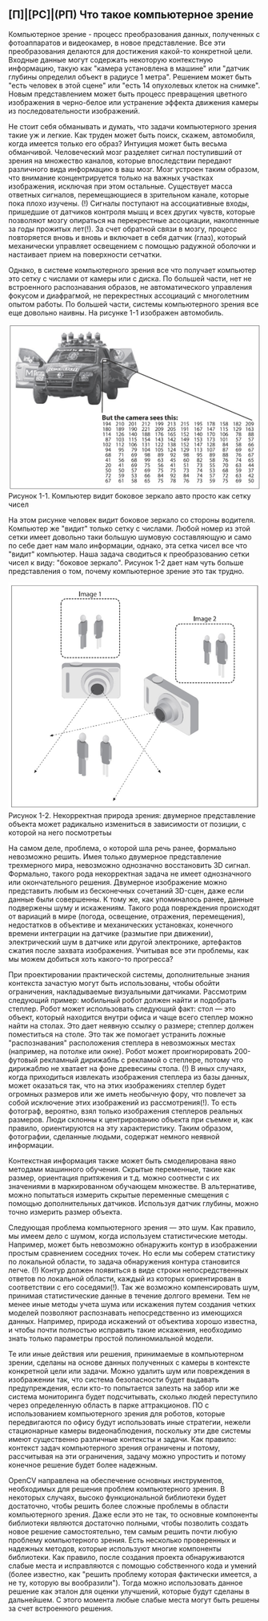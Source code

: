 ## [П]|[РС]|(РП) Что такое компьютерное зрение

Компьютерное зрение - процесс преобразования данных, полученных с фотоаппаратов и видеокамер, в новое представление. Все эти преобразования делаются для достижения какой-то конкретной цели. Входные данные могут содержать некоторую контекстную информацию, такую как "камера установлена в машине" или "датчик глубины определил объект в радиусе 1 метра". Решением может быть "есть человек в этой сцене" или "есть 14 опухолевых клеток на снимке". Новым представлением может быть процесс превращения цветного изображения в черно-белое или устранение эффекта движения камеры из последовательности изображений.

Не стоит себя обманывать и думать, что задачи компьютерного зрения такие уж и легкие. Как труден может быть поиск, скажем, автомобиля, когда имеется только его образ? Интуиция может быть весьма обманчивой. Человеческий мозг разделяет сигнал поступивший от зрения на множество каналов, которые впоследствии передают различного вида информацию в ваш мозг. Мозг устроен таким образом, что внимание концентрируется только на важных участках изображения, исключая при этом остальные. Существует масса ответных сигналов, перемещающиеся в зрительном канале, которые пока плохо изучены. (!) Сигналы поступают на ассоциативные входы, пришедшие от датчиков контроля мышц и всех других чувств, которые позволяют мозгу опираться на перекрестные ассоциации, накопленные за годы прожитых лет(!). За счет обратной связи в мозгу, процесс повторяется вновь и вновь и включает в себя датчик (глаз), который механически управляет освещением с помощью радужной оболочки и настаивает прием на поверхности сетчатки.

Однако, в системе компьютерного зрения все что получает компьютер это сетку с числами от камеры или с диска. По большей части, нет не встроенного распознавания образов, не автоматического управления фокусом и диафрагмой, не перекрестных ассоциаций с многолетним опытом работы. По большей части, системы компьютерного зрения все еще довольно наивны. На рисунке 1-1 изображен автомобиль. 

![Рисунок 1-1 не найден](Images/Pic_1_1.jpg)
Рисунок 1-1. Компьютер видит боковое зеркало авто просто как сетку чисел

На этом рисунке человек видит боковое зеркало со стороны водителя. Компьютер же "видит" только сетку с числами. Любой номер из этой сетки имеет довольно таки большую шумовую составляющую и само по себе дает нам мало информации, однако, эта сетка чисел все что "видит" компьютер. Наша задача сводиться к преобразованию сетки чисел к виду: "боковое зеркало". Рисунок 1-2 дает нам чуть больше представления о том, почему компьютерное зрение это так трудно.

![Рисунок 1-2 не найден](Images/Pic_1_2.jpg)
Рисунок 1-2. Некорректная природа зрения: двумерное представление объекта может радикально измениться в зависимости от позиции, с которой на него посмотретьы

На самом деле, проблема, о которой шла речь ранее, формально невозможно решить. Имея только двумерное представление трехмерного мира, невозможно однозначно восстановить 3D сигнал. Формально, такого рода некорректная задача не имеет однозначного или окончательного решения. Двумерное изображение можно представить любым из бесконечных сочетаний 3D-сцен, даже если данные были совершенны. К тому же, как упоминалось ранее, данные подвержены шуму и искажениям. Такого рода повреждения происходят от вариаций в мире (погода, освещение, отражения, перемещения), недостатков в объективе и механических установках, конечного времени интеграции на датчике (размытие при движении), электрический шум в датчике или другой электронике, артефактов сжатия после захвата изображения. Учитывая все эти проблемы, как мы можем добиться хоть какого-то прогресса?

При проектировании практической системы, дополнительные знания контекста зачастую могут быть использованы, чтобы обойти ограничения, накладываемые визуальными датчиками. Рассмотрим следующий пример: мобильный робот должен найти и подобрать степлер. Робот может использовать следующий факт: стол — это объект, который находится внутри офиса и чаще всего степлер можно найти на столах. Это дает неявную ссылку о размере; степлер должен поместиться на столе. Это так же помогает устранить ложные "распознавания" расположения степлера в невозможных местах (например, на потолке или окне). Робот может проигнорировать 200-футовый рекламный дирижабль с рекламой о степлере, потому что дирижаблю не хватает на фоне древесины стола. (!) В иных случаях, когда приходиться извлекать изображения степлера из базы данных, может оказаться так, что на этих изображениях степлер будет огромных размеров или же иметь необычную фору, что повлечет за собой исключение этих изображений из рассмотрения(!). То есть фотограф, вероятно, взял только изображения степлеров реальных размеров. Люди склонны к центрированию объекта при съемке и, как правило, ориентируются на эту характеристику. Таким образом, фотографии, сделанные людьми, содержат немного неявной информации. 

Контекстная информация также может быть смоделирована явно методами машинного обучения. Скрытые переменные, такие как размер, ориентация притяжения и т.д. можно соотнести с их значениями в маркированном обучающем множестве. В альтернативе, можно попытаться измерить скрытые переменные смещения с помощью дополнительных датчиков. Используя датчик глубины, можно точно измерить размер объекта.

Следующая проблема компьютерного зрения — это шум. Как правило, мы имеем дело с шумом, когда используем статистические методы. Например, может быть невозможно обнаружить контур в изображении простым сравнением соседних точек. Но если мы соберем статистику по локальной области, то задача обнаружения контура становится легче. (!) Контур должен появиться в виде строки непосредственных ответов по локальной области, каждый из которых ориентирован в соответствии с его соседями(!). Так же возможно компенсировать шум, принимая статистические данные в течение долгого времени. Тем не менее иные методы учета шума или искажения путем создания четких моделей позволяют распознавать непосредственно из имеющихся данных. Например, природа искажений от объектива хорошо известна, и чтобы почти полностью исправить такие искажения, необходимо знать только параметры простой полиномиальной модели. 

Те или иные действия или решения, принимаемые в компьютерном зрении, сделаны на основе данных полученных с камеры в контексте конкретной цели или задачи. Можно удалить шум или повреждения в изображении так, что система безопасности будет выдавать предупреждения, если кто-то попытается залезть на забор или же система мониторинга будет подсчитывать, сколько людей переступило через определенную область в парке аттракционов. ПО с использованием компьютерного зрения для роботов, которые передвигаются по офису будут использовать иные стратегии, нежели стационарные камеры видеонаблюдения, поскольку эти две системы имеют существенно различные контексты и задачи. Как правило: контекст задач компьютерного зрения ограничены и потому, рассчитывая на эти ограничения, задачу можно упростить и потому конечное решение будет более надежным.

OpenCV направлена на обеспечение основных инструментов, необходимых для решения проблем компьютерного зрения. В некоторых случаях, высоко функциональной библиотеки будет достаточно, чтобы решить более сложные проблемы в области компьютерного зрения. Даже если это не так, то основные компоненты библиотеки являются достаточно полными, чтобы позволить создать новое решение самостоятельно, тем самым решить почти любую проблему компьютерного зрения. Есть несколько проверенных и надежных методов, которые используют многие компоненты библиотеки. Как правило, после создания проекта обнаруживаются слабые места и исправляются с помощью собственного кода и умений (более известно, как "решить проблему которая фактически имеется, а не ту, которую вы вообразили"). Тогда можно использовать данное решение как эталон для оценки улучшений, которые будут сделаны в дальнейшем. С этого момента любые слабые места могут быть решены за счет встроенного решения.
